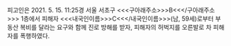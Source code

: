 피고인은 2021. 5. 15. 11:25경 서울 서초구 <<<구아래주소>>>B<<</구아래주소>>> 1층에서 피해자 <<<내국인이름>>>C<<</내국인이름>>>(남, 59세)로부터 부동산 복비를 달라는 요구와 함께 진로 방해를 받자, 피해자의 허벅지를 오른발로 차 피해자를 폭행하였다.